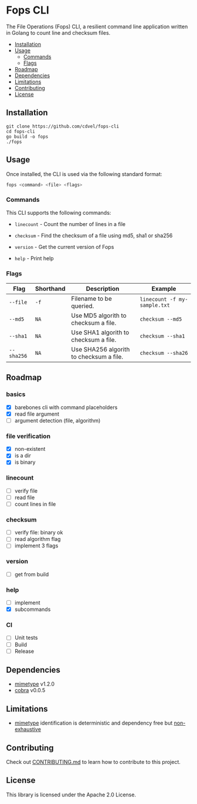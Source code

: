 # Fops CLI

The File Operations (Fops) CLI, a resilient command line application written in Golang to count line and checksum files.

  - [Installation](#installation)
  - [Usage](#usage)
	  - [Commands](#commands)
 	  - [Flags](#flags)
  - [Roadmap](#Roadmap)
  - [Dependencies](#Dependencies)
  - [Limitations](#Limitations)
  - [Contributing](#Contributing)
  - [License](#license)

## Installation

```
git clone https://github.com/cdvel/fops-cli
cd fops-cli
go build -o fops
./fops
```

## Usage

Once installed, the CLI is used via the following standard format:

```sh
fops <command> <file> <flags>
```

### Commands

This CLI supports the following commands:

- `linecount` - Count the number of lines in a file

- `checksum` - Find the checksum of a file using md5, sha1 or sha256

- `version` - Get the current version of Fops

- `help` - Print help


### Flags

| Flag             | Shorthand | Description                                                                                                                                                         | Example              |
|------------------|-----------|---------------------------------------------------------------------------------------------------------------------------------------------------------------------|----------------------|
| `--file`  | `-f`      | Filename to be queried.                                                       | `linecount -f my-sample.txt` |
| `--md5`  | `NA`      | Use MD5 algorith to checksum a file.                                                                                                        | `checksum --md5`             |
| `--sha1`  | `NA`      | Use SHA1 algorith to checksum a file.                                                                                                        | `checksum --sha1`             |
| `--sha256`  | `NA`      | Use SHA256 algorith to checksum a file.                                                                                                        | `checksum --sha26`             |

## Roadmap

### basics
- [X] barebones cli with command placeholders
- [X] read file argument
- [ ] argument detection (file, algorithm)

### file verification
- [X] non-existent
- [X] is a dir
- [X] is binary

### linecount
- [ ] verify file
- [ ] read file
- [ ] count lines in file

### checksum
- [ ] verify file: binary ok
- [ ] read algorithm flag
- [ ] implement 3 flags

### version
- [ ] get from build

### help
- [ ] implement
- [X] subcommands

### CI
- [ ] Unit tests
- [ ] Build
- [ ] Release

## Dependencies

- [mimetype](github.com/gabriel-vasile/mimetype)  v1.2.0
- [cobra](github.com/spf13/cobra) v0.0.5

## Limitations

- [mimetype](github.com/gabriel-vasile/mimetype) identification is deterministic and dependency free but [non-exhaustive](https://dev.to/sistoi/golang-mime-type-handling-3fnd)

## Contributing

Check out [CONTRIBUTING.md](./CONTRIBUTING.md) to learn how to contribute to this project.

## License

This library is licensed under the Apache 2.0 License.

